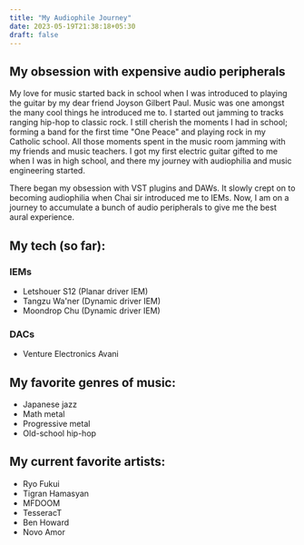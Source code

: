 ```yaml
---
title: "My Audiophile Journey"
date: 2023-05-19T21:38:18+05:30
draft: false
---
```

## My obsession with expensive audio peripherals

My love for music started back in school when I was introduced to playing the guitar by my dear friend Joyson Gilbert Paul. Music was one amongst the many cool things he introduced me to. I started out jamming to tracks ranging hip-hop to classic rock. I still cherish the moments I had in school; forming a band for the first time "One Peace" and playing rock in my Catholic school. All those moments spent in the music room jamming with my friends and music teachers. I got my first electric guitar gifted to me when I was in high school, and there my journey with audiophilia and music engineering started.

There began my obsession with VST plugins and DAWs. It slowly crept on to becoming audiophilia when Chai sir introduced me to IEMs. Now, I am on a journey to accumulate a bunch of audio peripherals to give me the best aural experience.

## My tech (so far):

### IEMs
- Letshouer S12 (Planar driver IEM)
- Tangzu Wa'ner (Dynamic driver IEM)
- Moondrop Chu (Dynamic driver IEM)

### DACs
- Venture Electronics Avani

## My favorite genres of music:

- Japanese jazz
- Math metal
- Progressive metal
- Old-school hip-hop

## My current favorite artists:

- Ryo Fukui
- Tigran Hamasyan
- MFDOOM
- TesseracT
- Ben Howard
- Novo Amor
